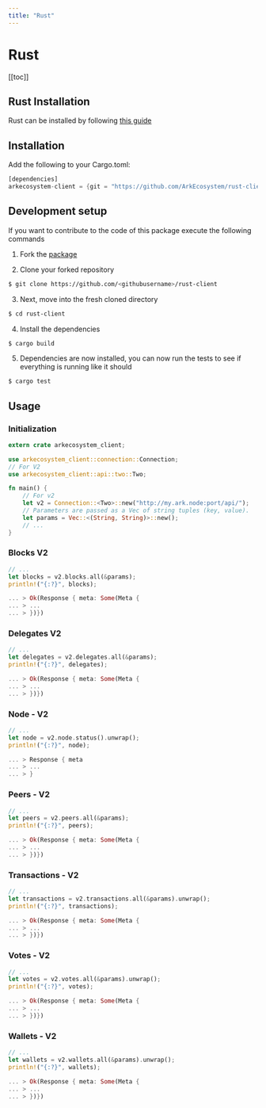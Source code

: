 ```yaml
---
title: "Rust"
---
```


# Rust

[[toc]]

## Rust Installation

Rust can be installed by following [this guide](https://www.rust-lang.org/install.html)

## Installation

Add the following to your Cargo.toml:

```rust
[dependencies]
arkecosystem-client = {git = "https://github.com/ArkEcosystem/rust-client", branch = "master" }
```

## Development setup

If you want to contribute to the code of this package execute the following commands

1) Fork the [package](https://github.com/ArkEcosystem/rust-client)

2) Clone your forked repository

```bash
$ git clone https://github.com/<githubusername>/rust-client
```

3) Next, move into the fresh cloned directory

```bash
$ cd rust-client
```

4) Install the dependencies

```bash
$ cargo build
```

5) Dependencies are now installed, you can now run the tests to see if everything is running like it should
```bash
$ cargo test
```

## Usage

### Initialization

```rust
extern crate arkecosystem_client;

use arkecosystem_client::connection::Connection;
// For V2
use arkecosystem_client::api::two::Two;

fn main() {
    // For v2
    let v2 = Connection::<Two>::new("http://my.ark.node:port/api/");
    // Parameters are passed as a Vec of string tuples (key, value).
    let params = Vec::<(String, String)>::new();
    // ...
}

```

### Blocks V2

```rust
// ...
let blocks = v2.blocks.all(&params);
println!("{:?}", blocks);

... > Ok(Response { meta: Some(Meta {
... > ...
... > })})
```

### Delegates V2

```rust
// ...
let delegates = v2.delegates.all(&params);
println!("{:?}", delegates);

... > Ok(Response { meta: Some(Meta {
... > ...
... > })})
```

### Node - V2

```rust
// ...
let node = v2.node.status().unwrap();
println!("{:?}", node);

... > Response { meta
... > ...
... > }
```

### Peers - V2

```rust
// ...
let peers = v2.peers.all(&params);
println!("{:?}", peers);

... > Ok(Response { meta: Some(Meta {
... > ...
... > })})
```

### Transactions - V2

```rust
// ...
let transactions = v2.transactions.all(&params).unwrap();
println!("{:?}", transactions);

... > Ok(Response { meta: Some(Meta {
... > ...
... > })})
```

### Votes - V2

```rust
// ...
let votes = v2.votes.all(&params).unwrap();
println!("{:?}", votes);

... > Ok(Response { meta: Some(Meta {
... > ...
... > })})
```

### Wallets - V2

```rust
// ...
let wallets = v2.wallets.all(&params).unwrap();
println!("{:?}", wallets);

... > Ok(Response { meta: Some(Meta {
... > ...
... > })})
```
